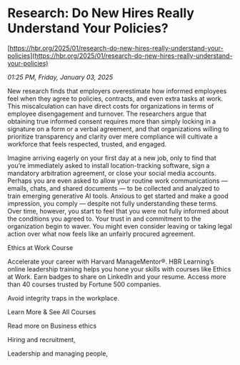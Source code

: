 # Research: Do New Hires Really Understand Your Policies?

[https://hbr.org/2025/01/research-do-new-hires-really-understand-your-policies](https://hbr.org/2025/01/research-do-new-hires-really-understand-your-policies)

*01:25 PM, Friday, January 03, 2025*

New research finds that employers overestimate how informed employees feel when they agree to policies, contracts, and even extra tasks at work. This miscalculation can have direct costs for organizations in terms of employee disengagement and turnover. The researchers argue that obtaining true informed consent requires more than simply locking in a signature on a form or a verbal agreement, and that organizations willing to prioritize transparency and clarity over mere compliance will cultivate a workforce that feels respected, trusted, and engaged.

Imagine arriving eagerly on your first day at a new job, only to find that you’re immediately asked to install location-tracking software, sign a mandatory arbitration agreement, or close your social media accounts. Perhaps you are even asked to allow your routine work communications — emails, chats, and shared documents — to be collected and analyzed to train emerging generative AI tools. Anxious to get started and make a good impression, you comply — despite not fully understanding these terms. Over time, however, you start to feel that you were not fully informed about the conditions you agreed to. Your trust in and commitment to the organization begin to waver. You might even consider leaving or taking legal action over what now feels like an unfairly procured agreement.

Ethics at Work Course

Accelerate your career with Harvard ManageMentor®. HBR Learning’s online leadership training helps you hone your skills with courses like Ethics at Work. Earn badges to share on LinkedIn and your resume. Access more than 40 courses trusted by Fortune 500 companies.

Avoid integrity traps in the workplace.

Learn More & See All Courses

Read more on Business ethics

Hiring and recruitment,

Leadership and managing people,

